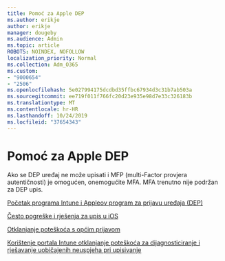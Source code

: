 ```yaml
---
title: Pomoć za Apple DEP
ms.author: erikje
author: erikje
manager: dougeby
ms.audience: Admin
ms.topic: article
ROBOTS: NOINDEX, NOFOLLOW
localization_priority: Normal
ms.collection: Adm_O365
ms.custom:
- "9000654"
- "2506"
ms.openlocfilehash: 5e027994175dcdbd35ffbc67934d3c31b7ab503a
ms.sourcegitcommit: ee719f011f766fc20d23e935e98d7e33c326183b
ms.translationtype: MT
ms.contentlocale: hr-HR
ms.lasthandoff: 10/24/2019
ms.locfileid: "37654343"
---
```

# <a name="help-with-apple-dep"></a>Pomoć za Apple DEP

Ako se DEP uređaj ne može upisati i MFP (multi-Factor provjera autentičnosti) je omogućen, onemogućite MFA. MFA trenutno nije podržan za DEP upis.

[Početak programa Intune i Appleov program za prijavu uređaja (DEP)](https://docs.microsoft.com/intune/enrollment/device-enrollment-program-enroll-ios)

[Često pogreške i rješenja za upis u iOS](https://docs.microsoft.com/intune/enrollment/troubleshoot-ios-enrollment-errors)

[Otklanjanje poteškoća s općim prijavom](https://docs.microsoft.com/intune/enrollment/troubleshoot-device-enrollment-in-intune)

[Korištenje portala Intune otklanjanje poteškoća za dijagnosticiranje i rješavanje uobičajenih neuspjeha pri upisivanje](https://docs.microsoft.com/intune/fundamentals/help-desk-operators)


